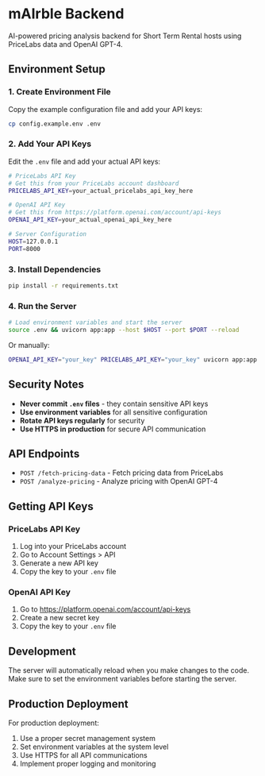 # mAIrble Backend

AI-powered pricing analysis backend for Short Term Rental hosts using PriceLabs data and OpenAI GPT-4.

## Environment Setup

### 1. Create Environment File

Copy the example configuration file and add your API keys:

```bash
cp config.example.env .env
```

### 2. Add Your API Keys

Edit the `.env` file and add your actual API keys:

```bash
# PriceLabs API Key
# Get this from your PriceLabs account dashboard
PRICELABS_API_KEY=your_actual_pricelabs_api_key_here

# OpenAI API Key  
# Get this from https://platform.openai.com/account/api-keys
OPENAI_API_KEY=your_actual_openai_api_key_here

# Server Configuration
HOST=127.0.0.1
PORT=8000
```

### 3. Install Dependencies

```bash
pip install -r requirements.txt
```

### 4. Run the Server

```bash
# Load environment variables and start the server
source .env && uvicorn app:app --host $HOST --port $PORT --reload
```

Or manually:

```bash
OPENAI_API_KEY="your_key" PRICELABS_API_KEY="your_key" uvicorn app:app --host 127.0.0.1 --port 8000 --reload
```

## Security Notes

- **Never commit `.env` files** - they contain sensitive API keys
- **Use environment variables** for all sensitive configuration
- **Rotate API keys regularly** for security
- **Use HTTPS in production** for secure API communication

## API Endpoints

- `POST /fetch-pricing-data` - Fetch pricing data from PriceLabs
- `POST /analyze-pricing` - Analyze pricing with OpenAI GPT-4

## Getting API Keys

### PriceLabs API Key
1. Log into your PriceLabs account
2. Go to Account Settings > API
3. Generate a new API key
4. Copy the key to your `.env` file

### OpenAI API Key
1. Go to https://platform.openai.com/account/api-keys
2. Create a new secret key
3. Copy the key to your `.env` file

## Development

The server will automatically reload when you make changes to the code. Make sure to set the environment variables before starting the server.

## Production Deployment

For production deployment:
1. Use a proper secret management system
2. Set environment variables at the system level
3. Use HTTPS for all API communications
4. Implement proper logging and monitoring 